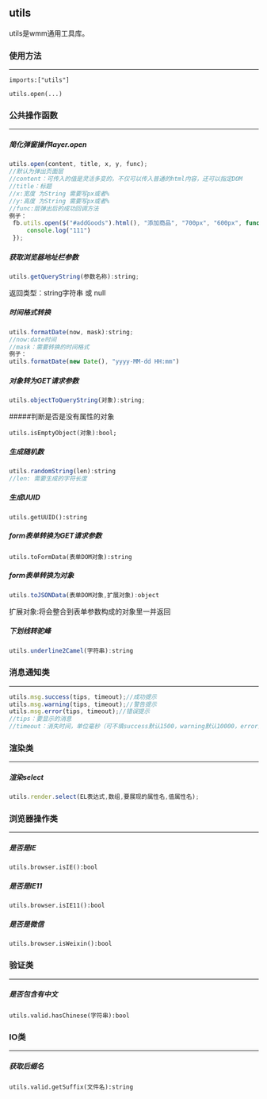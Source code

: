 utils
---

utils是wmm通用工具库。

### 使用方法
---
`imports:["utils"]`

`utils.open(...)`

### 公共操作函数
---


##### 简化弹窗操作layer.open
```javascript
utils.open(content, title, x, y, func);
//默认为弹出页面层
//content：可传入的值是灵活多变的，不仅可以传入普通的html内容，还可以指定DOM
//title：标题
//x:宽度 为String 需要写px或者%
//y:高度 为String 需要写px或者%
//func:层弹出后的成功回调方法
例子：
 fb.utils.open($("#addGoods").html(), "添加商品", "700px", "600px", function () {
	 console.log("111")
 });
```


##### 获取浏览器地址栏参数
```javascript
utils.getQueryString(参数名称):string;
```
返回类型：string字符串 或 null

##### 时间格式转换
```javascript
utils.formatDate(now, mask):string;
//now:date时间
//mask：需要转换的时间格式
例子：
utils.formatDate(new Date(), "yyyy-MM-dd HH:mm")
```

##### 对象转为GET请求参数
```javascript
utils.objectToQueryString(对象):string;

```

#####判断是否是没有属性的对象
```
utils.isEmptyObject(对象):bool;
```

##### 生成随机数
```javascript
utils.randomString(len):string
//len: 需要生成的字符长度
```
##### 生成UUID
`utils.getUUID():string`
##### form表单转换为GET请求参数
`utils.toFormData(表单DOM对象):string`

##### form表单转换为对象
```javascript
utils.toJSONData(表单DOM对象,扩展对象):object
```
扩展对象:将会整合到表单参数构成的对象里一并返回

##### 下划线转驼峰
```javascript
utils.underline2Camel(字符串):string
```


### 消息通知类
---
```javascript
utils.msg.success(tips, timeout);//成功提示
utils.msg.warning(tips, timeout);//警告提示
utils.msg.error(tips, timeout);//错误提示
//tips：要显示的消息
//timeout：消失时间，单位毫秒（可不填success默认1500，warning默认10000，error默认30000）
```


### 渲染类
---
##### 渲染select
```javascript
utils.render.select(EL表达式,数组,要展现的属性名,值属性名);
```
### 浏览器操作类
---
##### 是否是IE
`utils.browser.isIE():bool`

##### 是否是IE11
`utils.browser.isIE11():bool`

##### 是否是微信
`utils.browser.isWeixin():bool`


### 验证类
---
##### 是否包含有中文
`utils.valid.hasChinese(字符串):bool`

### IO类
---
##### 获取后缀名
`utils.valid.getSuffix(文件名):string`







